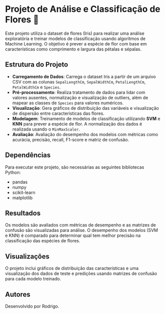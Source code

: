 <!DOCTYPE html>
<html lang="pt-BR">
<head>
    <meta charset="UTF-8">
    <meta name="viewport" content="width=device-width, initial-scale=1.0">
    <title>README - Projeto de Análise e Classificação de Flores</title>
</head>
<body>

<h1>Projeto de Análise e Classificação de Flores 🌸</h1>

<p>Este projeto utiliza o dataset de flores (Iris) para realizar uma análise exploratória e treinar modelos de classificação usando algoritmos de Machine Learning. O objetivo é prever a espécie de flor com base em características como comprimento e largura das pétalas e sépalas.</p>

<h2>Estrutura do Projeto</h2>

<ul>
    <li><strong>Carregamento de Dados</strong>: Carrega o dataset Iris a partir de um arquivo CSV com as colunas <code>SepalLengthCm</code>, <code>SepalWidthCm</code>, <code>PetalLengthCm</code>, <code>PetalWidthCm</code> e <code>Species</code>.</li>
    <li><strong>Pré-processamento</strong>: Realiza tratamento de dados para lidar com valores ausentes, normalização e visualização de outliers, além de mapear as classes de <code>Species</code> para valores numéricos.</li>
    <li><strong>Visualização</strong>: Gera gráficos de distribuição das variáveis e visualização de dispersão entre características das flores.</li>
    <li><strong>Modelagem</strong>: Treinamento de modelos de classificação utilizando <strong>SVM</strong> e <strong>KNN</strong> para prever a espécie de flor. A normalização dos dados é realizada usando o <code>MinMaxScaler</code>.</li>
    <li><strong>Avaliação</strong>: Avaliação do desempenho dos modelos com métricas como acurácia, precisão, recall, F1-score e matriz de confusão.</li>
</ul>

<h2>Dependências</h2>

<p>Para executar este projeto, são necessárias as seguintes bibliotecas Python:</p>
<ul>
    <li>pandas</li>
    <li>numpy</li>
    <li>scikit-learn</li>
    <li>matplotlib</li>
</ul>

<h2>Resultados</h2>

<p>Os modelos são avaliados com métricas de desempenho e as matrizes de confusão são visualizadas para análise. O desempenho dos modelos (SVM e KNN) é comparado para determinar qual tem melhor precisão na classificação das espécies de flores.</p>

<h2>Visualizações</h2>

<p>O projeto inclui gráficos de distribuição das características e uma visualização dos dados de teste e predições usando matrizes de confusão para cada modelo treinado.</p>

<h2>Autores</h2>

<p>Desenvolvido por Rodrigo.</p>

</body>
</html>
